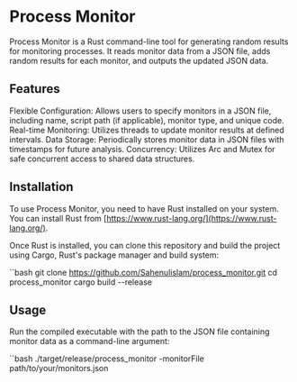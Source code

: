 # Process Monitor

Process Monitor is a Rust command-line tool for generating random results for monitoring processes. It reads monitor data from a JSON file, adds random results for each monitor, and outputs the updated JSON data.

## Features

Flexible Configuration: Allows users to specify monitors in a JSON file, including name, script path (if applicable), monitor type, and unique code.
Real-time Monitoring: Utilizes threads to update monitor results at defined intervals.
Data Storage: Periodically stores monitor data in JSON files with timestamps for future analysis.
Concurrency: Utilizes Arc and Mutex for safe concurrent access to shared data structures.

## Installation

To use Process Monitor, you need to have Rust installed on your system. You can install Rust from [https://www.rust-lang.org/](https://www.rust-lang.org/).

Once Rust is installed, you can clone this repository and build the project using Cargo, Rust's package manager and build system:

``bash
git clone https://github.com/Sahenulislam/process_monitor.git
cd process_monitor
cargo build --release


## Usage

Run the compiled executable with the path to the JSON file containing monitor data as a command-line argument:

``bash
./target/release/process_monitor -monitorFile path/to/your/monitors.json





